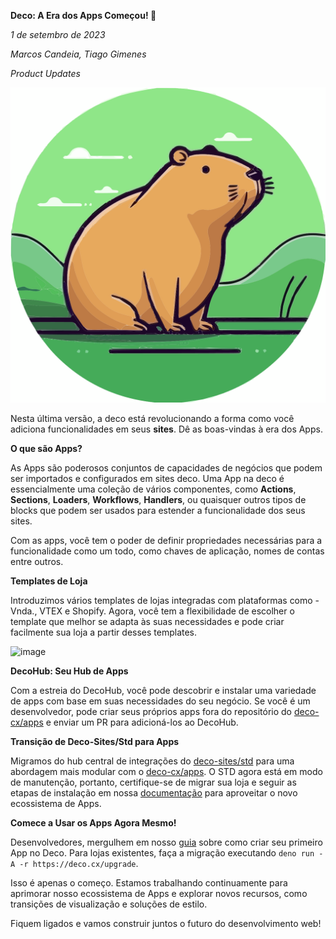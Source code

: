 **Deco: A Era dos Apps Começou! 🚀**

_1 de setembro de 2023_

_Marcos Candeia, Tiago Gimenes_

_Product Updates_

![Logo da deco](https://raw.githubusercontent.com/deco-cx/deco/main/assets/logo.svg)

Nesta última versão, a deco está revolucionando a forma como você adiciona funcionalidades em seus **sites**. Dê as boas-vindas à era dos Apps.

**O que são Apps?**

As Apps são poderosos conjuntos de capacidades de negócios que podem ser importados e configurados em sites deco. Uma App na deco é essencialmente uma coleção de vários componentes, como **Actions**, **Sections**, **Loaders**, **Workflows**, **Handlers**, ou quaisquer outros tipos de blocks que podem ser usados para estender a funcionalidade dos seus sites.

Com as apps, você tem o poder de definir propriedades necessárias para a funcionalidade como um todo, como chaves de aplicação, nomes de contas entre outros.

**Templates de Loja**

Introduzimos vários templates de lojas integradas com plataformas como - Vnda., VTEX e Shopify. Agora, você tem a flexibilidade de escolher o template que melhor se adapta às suas necessidades e pode criar facilmente sua loja a partir desses templates.

<img width="1512" alt="image" src="https://github.com/deco-cx/blog/assets/5839364/3872e086-572e-40ec-98ca-11c2bc83c59d">

**DecoHub: Seu Hub de Apps**

Com a estreia do DecoHub, você pode descobrir e instalar uma variedade de apps com base em suas necessidades do seu negócio. Se você é um desenvolvedor, pode criar seus próprios apps fora do repositório do [deco-cx/apps](http://github.com/deco-cx/apps) e enviar um PR para adicioná-los ao DecoHub.

**Transição de Deco-Sites/Std para Apps**

Migramos do hub central de integrações do [deco-sites/std](https://github.com/deco-sites/std) para uma abordagem mais modular com o [deco-cx/apps](http://github.com/deco-cx/apps). O STD agora está em modo de manutenção, portanto, certifique-se de migrar sua loja e seguir as etapas de instalação em nossa [documentação](https://www.deco.cx/docs/en/getting-started/installing-an-app) para aproveitar o novo ecossistema de Apps.

**Comece a Usar os Apps Agora Mesmo!**

Desenvolvedores, mergulhem em nosso [guia](https://www.deco.cx/docs/en/developing/creating-an-app) sobre como criar seu primeiro App no Deco. Para lojas existentes, faça a migração executando `deno run -A -r https://deco.cx/upgrade`.

Isso é apenas o começo. Estamos trabalhando continuamente para aprimorar nosso ecossistema de Apps e explorar novos recursos, como transições de visualização e soluções de estilo.

Fiquem ligados e vamos construir juntos o futuro do desenvolvimento web!
